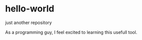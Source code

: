 # hello-world
just another repository

As a programming guy, I feel excited to learning this usefull tool.
